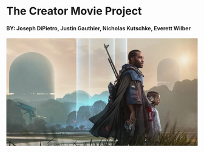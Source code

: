 # The Creator Movie Project
#### BY: Joseph DiPietro, Justin Gauthier, Nicholas Kutschke, Everett Wilber
![Alt text](the-creator.png.webp)
